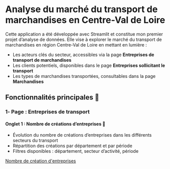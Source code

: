 # Analyse du marché du transport de marchandises en Centre-Val de Loire
Cette application a été développée avec Streamlit et constitue mon premier projet d’analyse de données. Elle vise à explorer le marché du transport de marchandises en région Centre-Val de Loire en mettant en lumière :
- Les acteurs clés du secteur, accessibles via la page **Entreprises de transport de marchandises**
- Les clients potentiels, disponibles dans le page **Entreprises sollicitant le transport**
- Les types de marchandises transportées, consultables dans la page **Marchandises**
  
## Fonctionnalités principales 📌

### 1️- Page : Entreprises de transport
 #### Onglet 1 : Nombre de créations d’entreprises 📍
- Évolution du nombre de créations d’entreprises dans les différents secteurs du transport
- Répartition des créations par département et par période
- Filtres disponibles : département, secteur d’activité, période

<a href="https://github.com/AbdouDiane/Analyse-du-march-de-transport-routier-de-marchandises-Centre-Val-de-Loire/blob/master/Nombre%20de%20cr%C3%A9ation%20d'entreprises.png">Nombre de création d'entreprises<a/>
